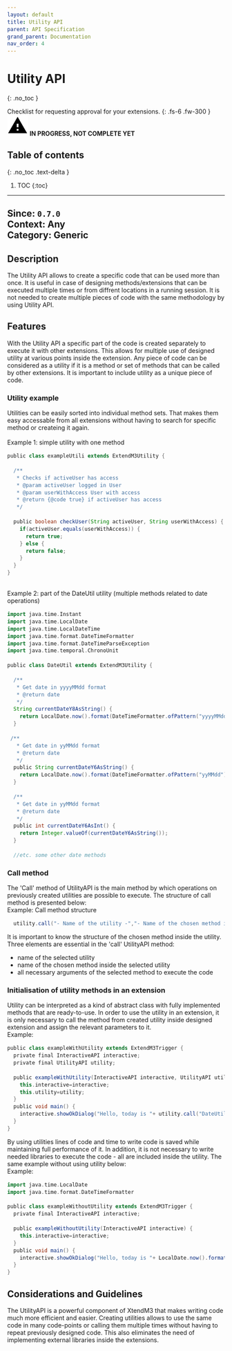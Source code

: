 ```yaml
---
layout: default
title: Utility API
parent: API Specification
grand_parent: Documentation
nav_order: 4
---
```


# Utility API
{: .no_toc }

Checklist for requesting approval for your extensions.
{: .fs-6 .fw-300 }
![](/assets/images/warning-24px.svg) **️IN PROGRESS, NOT COMPLETE YET**

## Table of contents
{: .no_toc .text-delta }

1. TOC
{:toc}

---

**Since**: `0.7.0`  
**Context**: Any  
**Category**: Generic  
---
## Description
The Utility API allows to create a specific code that can be used more than once. It is useful in case of designing methods/extensions that can be executed multiple times or from diffrent locations in a running session. It is not needed to create multiple pieces of code with the same methodology by using Utility API.

## Features
With the Utility API a specific part of the code is created separately to execute it with other extensions. This allows for multiple use of designed utility at various points inside the extension. Any piece of code can be considered as a utility if it is a method or set of methods that can be called by other extensions. It is important to include utility as a unique piece of code.
### Utility example
Utilities can be easily sorted into individual method sets. That makes them easy accessable from all extensions without having to search for specific method or createing it again.
<br><br>
Example 1: simple utility with one method
```groovy
public class exampleUtili extends ExtendM3Utility {
  
  /**
   * Checks if activeUser has access
   * @param activeUser logged in User
   * @param userWithAccess User with access
   * @return {@code true} if activeUser has access
   */
  
  public boolean checkUser(String activeUser, String userWithAccess) {
    if(activeUser.equals(userWithAccess)) {
      return true;
    } else {
      return false;
    }
  }
}
```
<br>
Example 2: part of the DateUtil utility (multiple methods related to date operations)

```groovy
import java.time.Instant
import java.time.LocalDate
import java.time.LocalDateTime
import java.time.format.DateTimeFormatter
import java.time.format.DateTimeParseException
import java.time.temporal.ChronoUnit

public class DateUtil extends ExtendM3Utility {

  /**
   * Get date in yyyyMMdd format
   * @return date
   */
  String currentDateY8AsString() {
    return LocalDate.now().format(DateTimeFormatter.ofPattern("yyyyMMdd"))
  }

 /**
   * Get date in yyMMdd format
   * @return date
   */
  public String currentDateY6AsString() {
    return LocalDate.now().format(DateTimeFormatter.ofPattern("yyMMdd"));
  }

  /**
   * Get date in yyMMdd format
   * @return date
   */
  public int currentDateY6AsInt() {
    return Integer.valueOf(currentDateY6AsString());
  }

  //etc. some other date methods
```

### Call method
The 'Call' method of UtilityAPI is the main method by which operations on previously created utilities are possible to execute. The structure of call method is presented below:
<br>
Example: Call method structure
```groovy
  utility.call("- Name of the utility -","- Name of the chosen method inside utility -", "stringArgument", IntArgument, ... other arguments ...);
``` 
It is important to know the structure of the chosen method inside the utility.<br>
Three elements are essential in the 'call' UtilityAPI method: <br>
- name of the selected utility  
- name of the chosen method inside the selected utility  
- all necessary arguments of the selected method to execute the code  

### Initialisation of utility methods in an extension
Utility can be interpreted as a kind of abstract class with fully implemented methods that are ready-to-use. In order to use the utility in an extension, it is only necessary to call the method from created utility inside designed extension and assign the relevant parameters to it.<br>
Example:
```groovy
public class exampleWithUtility extends ExtendM3Trigger {
  private final InteractiveAPI interactive;
  private final UtilityAPI utility;
  
  public exampleWithUtility(InteractiveAPI interactive, UtilityAPI utility) {
    this.interactive=interactive;
    this.utility=utility;
  }
  public void main() {
    interactive.showOkDialog("Hello, today is "+ utility.call("DateUtil","currentDateY6AsString"); +" (yy-mm-dd)");
  }
}
```
By using utilities lines of code and time to write code is saved while maintaining full performance of it. In addition, it is not necessary to write needed libraries to execute the code - all are included inside the utility. The same example without using utility below:<br>
Example:
```groovy
import java.time.LocalDate
import java.time.format.DateTimeFormatter

public class exampleWithoutUtility extends ExtendM3Trigger {
  private final InteractiveAPI interactive;
  
  public exampleWithoutUtility(InteractiveAPI interactive) {
    this.interactive=interactive;
  }
  public void main() {
    interactive.showOkDialog("Hello, today is "+ LocalDate.now().format(DateTimeFormatter.ofPattern("yyMMdd")); +" (yy-mm-dd)");
  }
}
```
## Considerations and Guidelines
The UtilityAPI is a powerful component of XtendM3 that makes writing code much more efficient and easier. Creating utilities allows to use the same code in many code-points or calling them multiple times without having to repeat previously designed code. This also eliminates the need of implementing external libraries inside the extensions.
